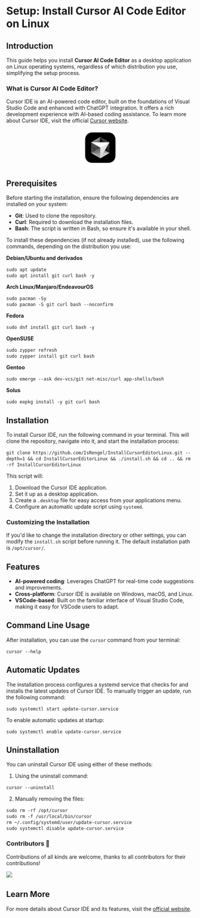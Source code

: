 # Setup: Install Cursor AI Code Editor on Linux

## Introduction

This guide helps you install **Cursor AI Code Editor** as a desktop application on Linux operating systems, regardless of which distribution you use, simplifying the setup process.

### What is Cursor AI Code Editor?

Cursor IDE is an AI-powered code editor, built on the foundations of Visual Studio Code and enhanced with ChatGPT integration. It offers a rich development experience with AI-based coding assistance. To learn more about Cursor IDE, visit the official [Cursor website](https://cursor.sh/).

<p align="center"> <a href="https://cursor.sh/"> <img src="./assets/cursor.png" alt="Cursor" width="100px"> </a> </p>

## Prerequisites

Before starting the installation, ensure the following dependencies are installed on your system:

- **Git**: Used to clone the repository.
- **Curl**: Required to download the installation files.
- **Bash**: The script is written in Bash, so ensure it's available in your shell.

To install these dependencies (if not already installed), use the following commands, depending on the distribution you use:

**Debian/Ubuntu and derivados**

```
sudo apt update
sudo apt install git curl bash -y

```

**Arch Linux/Manjaro/EndeavourOS**

```
sudo pacman -Sy
sudo pacman -S git curl bash --noconfirm

```

**Fedora**

```
sudo dnf install git curl bash -y

```

**OpenSUSE**

```
sudo zypper refresh
sudo zypper install git curl bash

```

**Gentoo**

```
sudo emerge --ask dev-vcs/git net-misc/curl app-shells/bash

```

**Solus**

```
sudo eopkg install -y git curl bash

```

## Installation

To install Cursor IDE, run the following command in your terminal. This will clone the repository, navigate into it, and start the installation process:

```
git clone https://github.com/IsRengel/InstallCursorEditorLinux.git --depth=1 && cd InstallCursorEditorLinux && ./install.sh && cd .. && rm -rf InstallCursorEditorLinux
```

This script will:

1. Download the Cursor IDE application.
2. Set it up as a desktop application.
3. Create a `.desktop` file for easy access from your applications menu.
4. Configure an automatic update script using `systemd`.

### Customizing the Installation

If you'd like to change the installation directory or other settings, you can modify the `install.sh` script before running it. The default installation path is `/opt/cursor/`.

## Features

- **AI-powered coding**: Leverages ChatGPT for real-time code suggestions and improvements.
- **Cross-platform**: Cursor IDE is available on Windows, macOS, and Linux.
- **VSCode-based**: Built on the familiar interface of Visual Studio Code, making it easy for VSCode users to adapt.

## Command Line Usage

After installation, you can use the `cursor` command from your terminal:

```
cursor --help
```

## Automatic Updates

The installation process configures a systemd service that checks for and installs the latest updates of Cursor IDE. To manually trigger an update, run the following command:

```
sudo systemctl start update-cursor.service
```

To enable automatic updates at startup:

```
sudo systemctl enable update-cursor.service
```

## Uninstallation

You can uninstall Cursor IDE using either of these methods:

1. Using the uninstall command:

```
cursor --uninstall
```

2. Manually removing the files:

```
sudo rm -rf /opt/cursor
sudo rm -f /usr/local/bin/cursor
rm ~/.config/systemd/user/update-cursor.service
sudo systemctl disable update-cursor.service
```
### Contributors 🤝

Contributions of all kinds are welcome, thanks to all contributors for their contributions!

<a href="https://github.com/IsRengel/InstallCursorEditorLinux/graphs/contributors">
  <img src="https://contrib.rocks/image?repo=IsRengel/InstallCursorEditorLinux" />
</a>

## Learn More

For more details about Cursor IDE and its features, visit the [official website](https://cursor.sh/).
